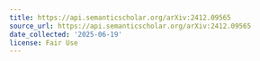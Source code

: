 ```yaml
---
title: https://api.semanticscholar.org/arXiv:2412.09565
source_url: https://api.semanticscholar.org/arXiv:2412.09565
date_collected: '2025-06-19'
license: Fair Use
---
```



